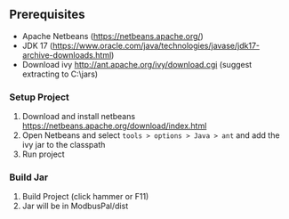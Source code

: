 ## Prerequisites ##

- Apache Netbeans (https://netbeans.apache.org/)
- JDK 17 (https://www.oracle.com/java/technologies/javase/jdk17-archive-downloads.html)
- Download ivy http://ant.apache.org/ivy/download.cgi (suggest extracting to C:\jars)

### Setup Project ###

1. Download and install netbeans https://netbeans.apache.org/download/index.html
1. Open Netbeans and select `tools > options > Java > ant` and add the ivy jar to the classpath
1. Run project

### Build Jar ###

1. Build Project (click hammer or F11)
1. Jar will be in ModbusPal/dist
